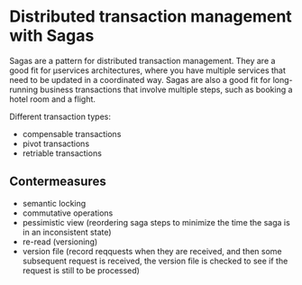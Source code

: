# Distributed transaction management with Sagas

Sagas are a pattern for distributed transaction management. They are a good fit for µservices architectures, where you have multiple services that need to be updated in a coordinated way. Sagas are also a good fit for long-running business transactions that involve multiple steps, such as booking a hotel room and a flight.

Different transaction types:

* compensable transactions
* pivot transactions
* retriable transactions


## Contermeasures 

* semantic locking
* commutative operations
* pessimistic view (reordering saga steps to minimize the time the saga is in an inconsistent state)
* re-read (versioning)
* version file (record reqquests when they are received, and then some subsequent request is received, the version file is checked to see if the request is still to be processed)
